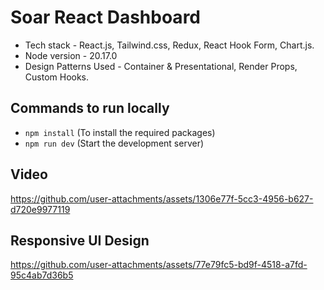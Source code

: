 # Soar React Dashboard

- Tech stack - React.js, Tailwind.css, Redux, React Hook Form, Chart.js.
- Node version - 20.17.0
- Design Patterns Used - Container & Presentational, Render Props, Custom Hooks.

## Commands to run locally

- `npm install` (To install the required packages)
- `npm run dev` (Start the development server)

## Video

https://github.com/user-attachments/assets/1306e77f-5cc3-4956-b627-d720e9977119

## Responsive UI Design

https://github.com/user-attachments/assets/77e79fc5-bd9f-4518-a7fd-95c4ab7d36b5

